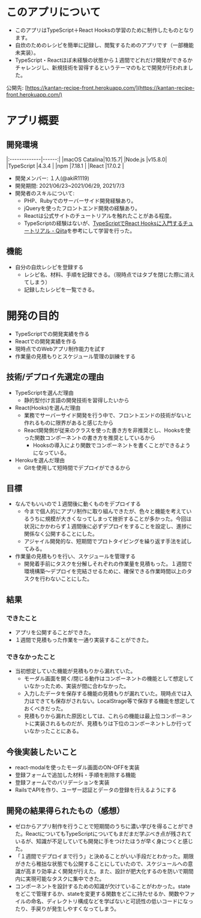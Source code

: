 # このアプリについて

- このアプリはTypeScript＋React Hooksの学習のために制作したものとなります。  
- 自炊のためのレシピを簡単に記録し、閲覧するためのアプリです（一部機能未実装）。  
- TypeScript・Reactほぼ未経験の状態から１週間でどれだけ開発ができるかチャレンジし、新規技術を習得するというテーマのもとで開発が行われました。

公開先: [https://kantan-recipe-front.herokuapp.com/](https://kantan-recipe-front.herokuapp.com/)

# アプリ概要
## 開発環境
|:-------------|------:|
|macOS Catalina|10.15.7|
|Node.js       |v15.8.0|
|TypeScript    |4.3.4  |
|npm           |7.18.1 |
|React         |17.0.2 |

- 開発メンバー: １人(@akiR1119)  
- 開発期間: 2021/06/23~2021/06/29, 2021/7/3  
- 開発者のスキルについて: 
  - PHP、Rubyでのサーバーサイド開発経験あり。
  - jQueryを使ったフロントエンド開発の経験あり。
  - Reactは公式サイトのチュートリアルを触れたことがある程度。
  - TypeScriptの経験はないが、[TypeScriptでReact Hooksに入門するチュートリアル - Qiita](https://qiita.com/yonetty/items/ad19bddc26806bb49cef)を参考にして学習を行った。

## 機能
- 自分の自炊レシピを登録する
  - レシピ名、材料、手順を記録できる。（現時点ではタブを閉じた際に消えてしまう）
  - 記録したレシピを一覧できる。

# 開発の目的
- TypeScriptでの開発実績を作る
- Reactでの開発実績を作る
- 現時点でのWebアプリ制作能力を試す
- 作業量の見積もりとスケジュール管理の訓練をする

## 技術/デプロイ先選定の理由
- TypeScriptを選んだ理由
  - 静的型付け言語の開発技術を習得したいから
- React(Hooks)を選んだ理由
  - 業務でサーバーサイド開発を行う中で、フロントエンドの技術がないと作れるものに限界があると感じたから
  - React開発側が従来のクラスを使った書き方を非推奨とし、Hooksを使った関数コンポーネントの書き方を推奨としているから
    - Hooksの導入により関数でコンポーネントを書くことができるようになっている。
- Herokuを選んだ理由
  - Gitを使用して短時間でデプロイができるから

## 目標
- なんでもいいので１週間後に動くものをデプロイする
  - 今まで個人的にアプリ制作に取り組んできたが、色々と機能を考えているうちに規模が大きくなってしまって挫折することが多かった。今回は状況にかかわらず１週間後に必ずデプロイをすることを設定し、進捗に関係なく公開することにした。
  - アジャイル開発的な、短期間でプロトタイピングを繰り返す手法を試してみる。
- 作業量の見積もりを行い、スケジュールを管理する
  - 開発着手前にタスクを分解しそれぞれの作業量を見積もった。１週間で環境構築〜デプロイを完結させるために、確保できる作業時間以上のタスクを行わないことにした。

## 結果
### できたこと
- アプリを公開することができた。
- １週間で見積もった作業を一通り実装することができた。

### できなかったこと
- 当初想定していた機能が見積もりから漏れていた。
  - モーダル画面を開く/閉じる動作はコンポーネントの機能として想定していなかったため、実装が間に合わなかった。
  - 入力したデータを保存する機能の見積もりが漏れていた。現時点では入力はできても保存がされない。LocalStrage等で保存する機能を想定しておくべきだった。
  - 見積もりから漏れた原因としては、これらの機能は最上位コンポーネントに実装されるものだが、見積もりは下位のコンポーネントしか行っていなかったことにある。

## 今後実装したいこと
- react-modalを使ったモーダル画面のON-OFFを実装
- 登録フォームで追加した材料・手順を削除する機能
- 登録フォームでのバリデーションを実装
- RailsでAPIを作り、ユーザー認証とデータの登録を行えるようにする

## 開発の結果得られたもの（感想）
- ゼロからアプリ制作を行うことで短期間のうちに濃い学びを得ることができた。ReactについてもTypeScriptについてもまだまだ学ぶべき点が残されているが、知識が不足していても開発に手をつけたほうが早く身につくと感じた。
- 「１週間でデプロイまで行う」と決めることがいい手段だとわかった。期限がきたら稚拙な状態でも公開することにしていたので、スケジュールへの意識が高まり効率よく開発が行えた。また、設計が肥大化するのを防いで期間内に実現可能なタスクに集中できた。
- コンポーネントを設計するための知識が欠けていることがわかった。stateをどこで管理するか、stateを変更する関数をどこに持たせるか、関数やファイルの命名、ディレクトリ構成などを学ばないと可読性の低いコードになったり、手戻りが発生しやすくなってしまう。
